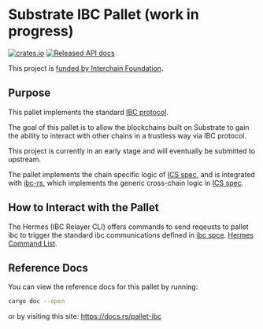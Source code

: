 # Substrate IBC Pallet (work in progress)

[![crates.io](https://img.shields.io/crates/v/pallet-ibc.svg)](https://crates.io/crates/pallet-ibc)
[![Released API docs](https://docs.rs/pallet-ibc/badge.svg)](https://docs.rs/pallet-ibc)

This project is [funded by Interchain Foundation](https://interchain-io.medium.com/ibc-on-substrate-with-cdot-a7025e521028).

## Purpose

This pallet implements the standard [IBC protocol](https://github.com/cosmos/ics).

The goal of this pallet is to allow the blockchains built on Substrate to gain the ability to interact with other chains in a trustless way via IBC protocol.

This project is currently in an early stage and will eventually be submitted to upstream.

The pallet implements the chain specific logic of [ICS spec](https://github.com/cosmos/ibc/tree/51f0c9e8d8ebcbe6f7f023a8b80f65a8fab705e3/spec), and is integrated with [ibc-rs](https://github.com/informalsystems/ibc-rs), which implements the generic cross-chain logic in [ICS spec](https://github.com/cosmos/ibc/tree/51f0c9e8d8ebcbe6f7f023a8b80f65a8fab705e3/spec).

## How to Interact with the Pallet

The Hermes (IBC Relayer CLI) offers commands to send reqeusts to pallet ibc to trigger the standard ibc communications defined in [ibc spce](https://github.com/cosmos/ibc/tree/ee71d0640c23ec4e05e924f52f557b5e06c1d82f/spec).
[Hermes Command List](https://hermes.informal.systems/commands/raw/index.html).

## Reference Docs

You can view the reference docs for this pallet by running:

```bash
cargo doc --open
```

or by visiting this site: https://docs.rs/pallet-ibc
